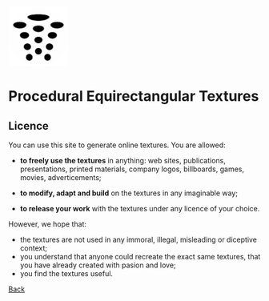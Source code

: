 ﻿<img class="logo" src="../assets/logo/logo.png">

# Procedural Equirectangular Textures

## Licence
	
You can use this site to generate online textures. You are allowed:

* **to freely use the textures** in anything: web sites, publications, presentations, printed materials, company logos, billboards, games, movies, adverticements;

* **to modify, adapt and build** on the textures in any imaginable way;

* **to release your work** with the textures under any licence of your choice.


However, we hope that:

* the textures are not used in any immoral, illegal, misleading or diceptive context;
* you understand that anyone could recreate the exact same textures, that you have already created with pasion and love;
* you find the textures useful.

	
<div class="footnote">

[Back](index.html)

</div>
